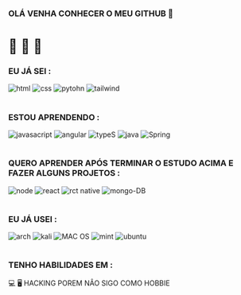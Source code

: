 ### OLÁ VENHA CONHECER O MEU GITHUB 🦾


# 👀 👀 👀

### EU JÁ SEI :
![html](https://img.shields.io/badge/HTML5-E34F26?style=for-the-badge&logo=html5&logoColor=white)
![css](https://img.shields.io/badge/CSS3-1572B6?style=for-the-badge&logo=css3&logoColor=white)
![pytohn](https://img.shields.io/badge/Python-14354C?style=for-the-badge&logo=python&logoColor=white)
![tailwind](https://img.shields.io/badge/Tailwind_CSS-38B2AC?style=for-the-badge&logo=tailwind-css&logoColor=white)

# 

### ESTOU APRENDENDO :

![javasacript](https://img.shields.io/badge/JavaScript-323330?style=for-the-badge&logo=javascript&logoColor=F7DF1E)
![angular](https://img.shields.io/badge/Angular-DD0031?style=for-the-badge&logo=angular&logoColor=white)
![typeS](https://img.shields.io/badge/TypeScript-007ACC?style=for-the-badge&logo=typescript&logoColor=white)
![java](https://img.shields.io/badge/Java-ED8B00?style=for-the-badge&logo=openjdk&logoColor=white)
![Spring](https://img.shields.io/badge/Spring-6DB33F?style=for-the-badge&logo=spring&logoColor=white)

# 

### QUERO APRENDER APÓS TERMINAR O ESTUDO ACIMA E FAZER ALGUNS PROJETOS :

![node](https://img.shields.io/badge/Node.js-43853D?style=for-the-badge&logo=node.js&logoColor=white)
![react](https://img.shields.io/badge/React-20232A?style=for-the-badge&logo=react&logoColor=61DAFB)
![rct native](https://img.shields.io/badge/React_Native-20232A?style=for-the-badge&logo=react&logoColor=61DAFB)
![mongo-DB](https://img.shields.io/badge/MongoDB-4EA94B?style=for-the-badge&logo=mongodb&logoColor=white)

#

### EU JÁ USEI :

![arch](https://img.shields.io/badge/Arch_Linux-1793D1?style=for-the-badge&logo=arch-linux&logoColor=white)
![kali](https://img.shields.io/badge/Kali_Linux-557C94?style=for-the-badge&logo=kali-linux&logoColor=white)
![MAC OS](https://img.shields.io/badge/mac%20os-000000?style=for-the-badge&logo=apple&logoColor=white)
![mint](https://img.shields.io/badge/Linux_Mint-87CF3E?style=for-the-badge&logo=linux-mint&logoColor=white)
![ubuntu](https://img.shields.io/badge/Ubuntu-E95420?style=for-the-badge&logo=ubuntu&logoColor=white)

#

### TENHO HABILIDADES EM : 

💻 🖥️ HACKING POREM NÂO SIGO COMO HOBBIE

